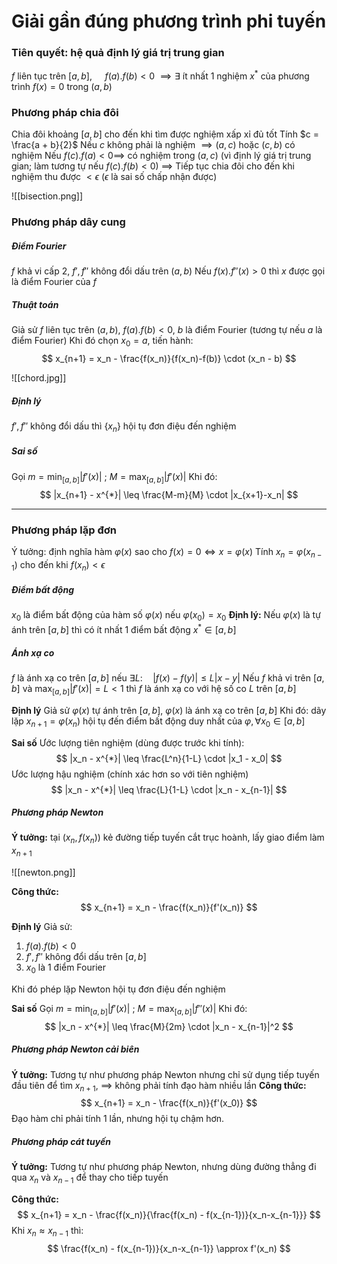 # Giải gần đúng phương trình phi tuyến

### Tiên quyết: hệ quả định lý giá trị trung gian
$f$ liên tục trên $[a,\, b]$, $\quad f(a).f(b) < 0$
$\implies \exists$ ít nhất 1 nghiệm $x^{*}$  của phương trình $f(x) = 0$ trong $(a, b)$

### Phương pháp chia đôi
Chia đôi khoảng $[a,\, b]$ cho đến khi tìm được nghiệm xấp xỉ đủ tốt
Tính $c = \frac{a + b}{2}$
Nếu $c$ không phải là nghiệm $\implies (a,\,c)$ hoặc $(c,\,b)$ có nghiệm
Nếu $f(c).f(a) < 0 \implies$ có nghiệm trong $(a,\,c)$ (vì định lý giá trị trung gian; làm tương tự nếu $f(c).f(b) < 0$)
$\implies$ Tiếp tục chia đôi cho đến khi nghiệm thu được $< \epsilon$ ($\epsilon$ là sai số chấp nhận được)

![[bisection.png]]

### Phương pháp dây cung
##### Điểm Fourier
$f$ khả vi cấp 2, $f', f''$ không đổi dấu trên $(a,\, b)$
Nếu $f(x).f''(x) > 0$ thì $x$ được gọi là điểm Fourier của $f$

##### Thuật toán
Giả sử $f$ liên tục trên $(a,\,b)$, $f(a).f(b) < 0$, $b$ là điểm Fourier (tương tự nếu $a$ là điểm Fourier)
Khi đó chọn $x_0 = a$, tiến hành:
$$
x_{n+1} = x_n - \frac{f(x_n)}{f(x_n)-f(b)} \cdot (x_n - b)
$$

![[chord.jpg]]

##### Định lý
$f', f''$ không đổi dấu thì $\{x_n\}$ hội tụ đơn điệu đến nghiệm

##### Sai số
Gọi $m = \min_{[a,\,b]} |f'(x)|$ ; $M = \max_{[a,\,b]} |f'(x)|$
Khi đó:
$$
|x_{n+1} - x^{*}| \leq \frac{M-m}{M} \cdot |x_{x+1}-x_n|
$$
***

### Phương pháp lặp đơn
Ý tưởng: định nghĩa hàm $\varphi(x)$ sao cho $f(x) = 0 \iff x = \varphi(x)$
Tính $x_n = \varphi(x_{n-1})$ cho đến khi $f(x_n) < \epsilon$

##### Điểm bất động
$x_0$ là điểm bất động của hàm số $\varphi(x)$ nếu $\varphi(x_0) = x_0$
**Định lý:** Nếu $\varphi(x)$ là tự ánh trên $[a,\, b]$ thì có ít nhất 1 điểm bất động $x^{*} \in [a,\,b]$

##### Ánh xạ co
$f$ là ánh xạ co trên $[a,\,b]$ nếu $\exists L: \quad |f(x) - f(y)| \leq L|x-y|$
Nếu $f$ khả vi trên $[a,\,b]$ và $\max_{[a,\,b]} |f'(x)| = L < 1$ thì $f$ là ánh xạ co với hệ số co $L$ trên $[a,\,b]$

**Định lý**
Giả sử $\varphi(x)$ tự ánh trên $[a,\,b]$, $\varphi(x)$ là ánh xạ co trên $[a,\,b]$
Khi đó: dãy lặp $x_{n+1} = \varphi(x_n)$ hội tụ đến điểm bất động duy nhất của $\varphi, \forall x_0 \in [a,\,b]$

**Sai số**
Ước lượng tiên nghiệm (dùng được trước khi tính):
$$
|x_n - x^{*}| \leq \frac{L^n}{1-L} \cdot |x_1 - x_0|
$$
Ước lượng hậu nghiệm (chính xác hơn so với tiên nghiệm)
$$
|x_n - x^{*}| \leq \frac{L}{1-L} \cdot |x_n - x_{n-1}|
$$

##### Phương pháp Newton
**Ý tưởng:** tại $(x_n,\, f(x_n))$ kẻ đường tiếp tuyến cắt trục hoành, lấy giao điểm làm $x_{n+1}$

![[newton.png]]

**Công thức:**
$$
x_{n+1} = x_n - \frac{f(x_n)}{f'(x_n)}
$$

**Định lý**
Giả sử:
1. $f(a).f(b) < 0$
2. $f', f''$ không đổi dấu trên $[a,\,b]$
3. $x_0$ là 1 điểm Fourier

Khi đó phép lặp Newton hội tụ đơn điệu đến nghiệm

**Sai số**
Gọi $m = \min_{[a,\,b]} |f'(x)|$ ; $M = \max_{[a,\,b]} |f''(x)|$
Khi đó:
$$
|x_n - x^{*}| \leq \frac{M}{2m} \cdot |x_n - x_{n-1}|^2
$$

##### Phương pháp Newton cải biên
**Ý tưởng:** Tương tự như phương pháp Newton nhưng chỉ sử dụng tiếp tuyến đầu tiên để tìm $x_{n+1}$, $\implies$ không phải tính đạo hàm nhiều lần
**Công thức:**
$$
x_{n+1} = x_n - \frac{f(x_n)}{f'(x_0)}
$$
Đạo hàm chỉ phải tính 1 lần, nhưng hội tụ chậm hơn.

##### Phương pháp cát tuyến
**Ý tưởng:** Tương tự như phương pháp Newton, nhưng dùng đường thẳng đi qua $x_n$ và $x_{n-1}$ để thay cho tiếp tuyến

**Công thức:**
$$
x_{n+1} = x_n - \frac{f(x_n)}{\frac{f(x_n) - f(x_{n-1})}{x_n-x_{n-1}}}
$$
Khi $x_n \approx x_{n-1}$ thì:
$$
\frac{f(x_n) - f(x_{n-1})}{x_n-x_{n-1}} \approx f'(x_n)
$$
